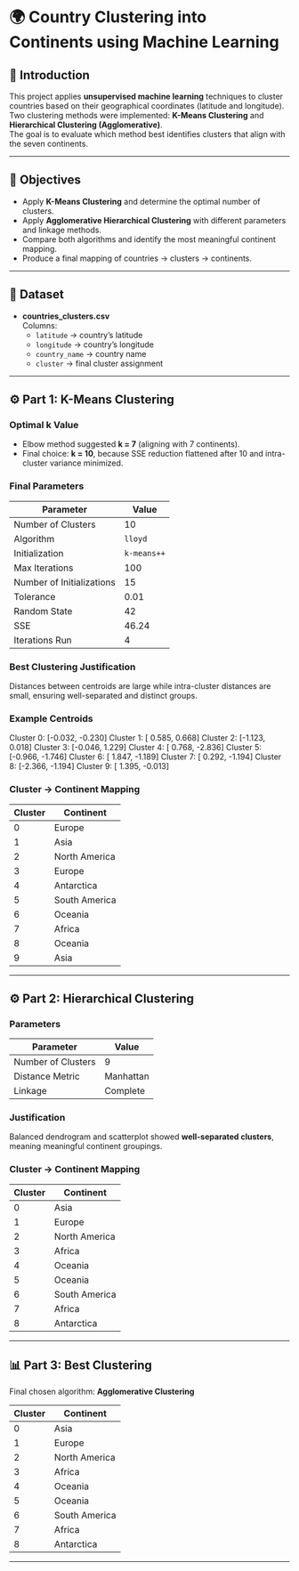 # 🌍 Country Clustering into Continents using Machine Learning

## 📌 Introduction
This project applies **unsupervised machine learning** techniques to cluster countries based on their geographical coordinates (latitude and longitude).  
Two clustering methods were implemented: **K-Means Clustering** and **Hierarchical Clustering (Agglomerative)**.  
The goal is to evaluate which method best identifies clusters that align with the seven continents.

---

## 🎯 Objectives
- Apply **K-Means Clustering** and determine the optimal number of clusters.
- Apply **Agglomerative Hierarchical Clustering** with different parameters and linkage methods.
- Compare both algorithms and identify the most meaningful continent mapping.
- Produce a final mapping of countries → clusters → continents.

---

## 📂 Dataset
- **countries_clusters.csv**  
  Columns:  
  - `latitude` → country’s latitude  
  - `longitude` → country’s longitude  
  - `country_name` → country name  
  - `cluster` → final cluster assignment  

---

## ⚙️ Part 1: K-Means Clustering
### Optimal k Value
- Elbow method suggested **k = 7** (aligning with 7 continents).  
- Final choice: **k = 10**, because SSE reduction flattened after 10 and intra-cluster variance minimized.

### Final Parameters
| Parameter              | Value     |
|-------------------------|-----------|
| Number of Clusters      | 10        |
| Algorithm               | `lloyd`   |
| Initialization          | `k-means++` |
| Max Iterations          | 100       |
| Number of Initializations | 15     |
| Tolerance               | 0.01      |
| Random State            | 42        |
| SSE                     | 46.24     |
| Iterations Run          | 4         |

### Best Clustering Justification
Distances between centroids are large while intra-cluster distances are small, ensuring well-separated and distinct groups.

### Example Centroids
Cluster 0: [-0.032, -0.230]
Cluster 1: [ 0.585, 0.668]
Cluster 2: [-1.123, 0.018]
Cluster 3: [-0.046, 1.229]
Cluster 4: [ 0.768, -2.836]
Cluster 5: [-0.966, -1.746]
Cluster 6: [ 1.847, -1.189]
Cluster 7: [ 0.292, -1.194]
Cluster 8: [-2.366, -1.194]
Cluster 9: [ 1.395, -0.013]


### Cluster → Continent Mapping
| Cluster | Continent     |
|---------|---------------|
| 0       | Europe        |
| 1       | Asia          |
| 2       | North America |
| 3       | Europe        |
| 4       | Antarctica    |
| 5       | South America |
| 6       | Oceania       |
| 7       | Africa        |
| 8       | Oceania       |
| 9       | Asia          |

---

## ⚙️ Part 2: Hierarchical Clustering
### Parameters
| Parameter         | Value      |
|-------------------|------------|
| Number of Clusters | 9         |
| Distance Metric    | Manhattan |
| Linkage            | Complete  |

### Justification
Balanced dendrogram and scatterplot showed **well-separated clusters**, meaning meaningful continent groupings.

### Cluster → Continent Mapping
| Cluster | Continent     |
|---------|---------------|
| 0       | Asia          |
| 1       | Europe        |
| 2       | North America |
| 3       | Africa        |
| 4       | Oceania       |
| 5       | Oceania       |
| 6       | South America |
| 7       | Africa        |
| 8       | Antarctica    |

---

## 📊 Part 3: Best Clustering
Final chosen algorithm: **Agglomerative Clustering**

| Cluster | Continent     |
|---------|---------------|
| 0       | Asia          |
| 1       | Europe        |
| 2       | North America |
| 3       | Africa        |
| 4       | Oceania       |
| 5       | Oceania       |
| 6       | South America |
| 7       | Africa        |
| 8       | Antarctica    |

---
